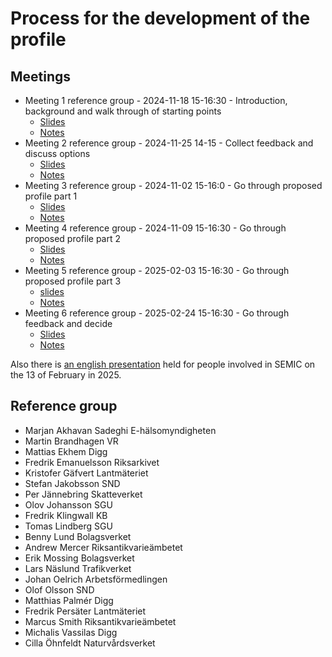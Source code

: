 # Process for the development of the profile

## Meetings

* Meeting 1 reference group - 2024-11-18 15-16:30 - Introduction, background and walk through of starting points
    * [Slides](slides-meeting1.pdf)
    * [Notes](notes-meeting1.pdf)
* Meeting 2 reference group - 2024-11-25 14-15 - Collect feedback and discuss options
    * [Slides](slides-meeting2.pdf)
    * [Notes](notes-meeting2.pdf)
* Meeting 3 reference group - 2024-11-02 15-16:0 - Go through proposed profile part 1
  * [Slides](slides-meeting3.pdf)
  * [Notes](notes-meeting3.pdf)
* Meeting 4 reference group - 2024-11-09 15-16:30 - Go through proposed profile part 2
  * [Slides](slides-meeting4.pdf)
  * [Notes](notes-meeting4.pdf)
* Meeting 5 reference group - 2025-02-03 15-16:30 - Go through proposed profile part 3
  * [slides](slides-meeting5.pdf)
  * [Notes](notes-meeting5.pdf)
* Meeting 6 reference group - 2025-02-24 15-16:30 - Go through feedback and decide
  * [Slides](slides-meeting6.pdf)
  * [Notes](notes-meeting6.pdf)

Also there is [an english presentation](INSPEC-SEMIC-20250213.pdf) held for people involved in SEMIC on the 13 of February in 2025.

## Reference group

* Marjan Akhavan Sadeghi E-hälsomyndigheten
* Martin Brandhagen VR
* Mattias Ekhem Digg
* Fredrik Emanuelsson Riksarkivet
* Kristofer Gäfvert Lantmäteriet
* Stefan Jakobsson SND
* Per Jännebring Skatteverket
* Olov Johansson SGU
* Fredrik Klingwall KB
* Tomas Lindberg SGU
* Benny Lund Bolagsverket
* Andrew Mercer Riksantikvarieämbetet
* Erik Mossing Bolagsverket
* Lars Näslund Trafikverket
* Johan Oelrich Arbetsförmedlingen
* Olof Olsson SND
* Matthias Palmér Digg
* Fredrik Persäter Lantmäteriet 
* Marcus Smith Riksantikvarieämbetet
* Michalis Vassilas Digg
* Cilla Öhnfeldt Naturvårdsverket
